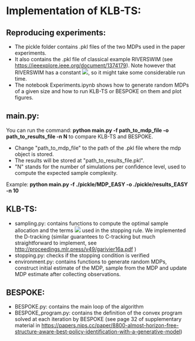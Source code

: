 # Implementation of KLB-TS:


## Reproducing experiments:
- The pickle folder contains .pkl files of the two MDPs used in the paper experiments. 
- It also contains the .pkl file of classical example RIVERSWIM (see https://ieeexplore.ieee.org/document/1374179). Note however that RIVERSWIM has a constant <img src="https://latex.codecogs.com/png.latex?\dpi{100}%20U(\phi)%20\sim%207%20\times%2010^7"/>, so it might take some considerable run time.
- The notebook Experiments.ipynb shows how to generate random MDPs of a given size and how to run KLB-TS or BESPOKE on them and plot figures.

## main.py:
You can run the command:   **python main.py -f path_to_mdp_file -o path_to_results_file -n N** to compare KLB-TS and BESPOKE. 
- Change "path_to_mdp_file" to the path of the .pkl file where the mdp object is stored. 
- The results will be stored at "path_to_results_file.pkl". 
- "N" stands for the number of simulations per confidence level, used to compute the expected sample complexity.

Example:  **python main.py -f ./pickle/MDP_EASY -o ./pickle/results_EASY -n 10**


## KLB-TS:
- sampling.py: contains functions to compute the optimal sample allocation and the terms <img src="https://latex.codecogs.com/png.latex?\dpi{100}\(T_i)_{1%20\leq%20i%20\leq%204}"/> used in the stopping rule. We implemented the D-tracking (similar guarantees to C-tracking but much straightforward to implement, see http://proceedings.mlr.press/v49/garivier16a.pdf ) 
- stopping.py: checks if the stopping condition is verified
- environment.py: contains functions to generate random MDPs, construct initial estimate of the MDP, sample from the MDP and update MDP estimate after collecting observations.  

## BESPOKE:
- BESPOKE.py: contains the main loop of the algorithm
- BESPOKE_program.py: contains the definition of the convex program solved at each iteration by BESPOKE (see page 32 of supplementary material in https://papers.nips.cc/paper/8800-almost-horizon-free-structure-aware-best-policy-identification-with-a-generative-model)






